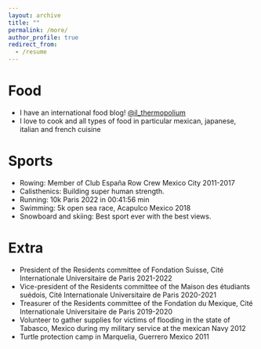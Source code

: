 ```yaml
---
layout: archive
title: ""
permalink: /more/
author_profile: true
redirect_from:
  - /resume
---
```


Food
======
* I have an international food blog! [@il_thermopolium](https://www.instagram.com/il_thermopolium/)
* I love to cook and all types of food in particular mexican, japanese, italian and french cuisine

Sports
======
* Rowing: Member of Club España Row Crew Mexico City 2011-2017
* Calisthenics: Building super human strength.
* Running: 10k Paris 2022 in 00:41:56 min
* Swimming: 5k open sea race, Acapulco Mexico 2018
* Snowboard and skiing: Best sport ever with the best views.

Extra
======
* President of the Residents committee of Fondation Suisse, Cité Internationale Universitaire de Paris 2021-2022
* Vice-president of the Residents committee of the Maison des étudiants suédois, Cité Internationale Universitaire de Paris 2020-2021
* Treasurer of the Residents committee of the Fondation du Mexique, Cité Internationale Universitaire de Paris 2019-2020
* Volunteer to gather supplies for victims of flooding in the state of Tabasco, Mexico during my military service at the mexican Navy 2012
* Turtle protection camp in Marquelia, Guerrero Mexico 2011

<!-- Books
======

I like all types of books but in particular scientific ones and novels from latin american authors. For a full list of my interests in books click [here](https://www.goodreads.com/review/list/47034270?ref=nav_mybooks) -->
